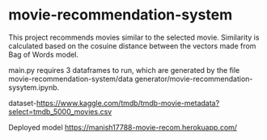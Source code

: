 # movie-recommendation-system

This project recommends movies similar to the selected movie.
Similarity is calculated based on the cosuine distance between the vectors made from Bag of Words model.

main.py requires 3 dataframes to run, which are generated by the file movie-recommendation-system/data generator/movie-recommendation-sysytem.ipynb.

dataset-https://www.kaggle.com/tmdb/tmdb-movie-metadata?select=tmdb_5000_movies.csv

Deployed model https://manish17788-movie-recom.herokuapp.com/
